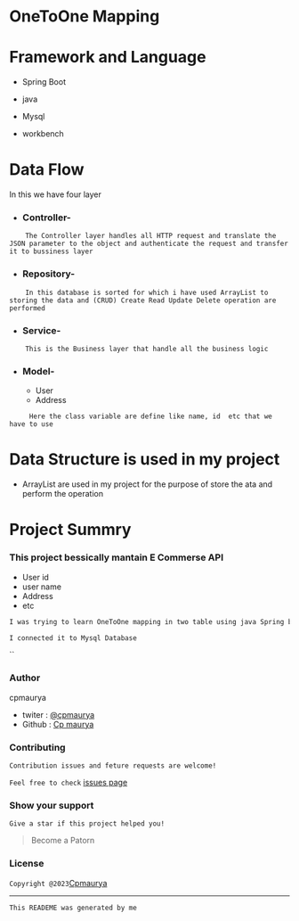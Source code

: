 
# OneToOne Mapping

# Framework and Language
* Spring Boot

* java

* Mysql

* workbench

# Data Flow

In this we have four layer

* ### Controller- 
```
    The Controller layer handles all HTTP request and translate the JSON parameter to the object and authenticate the request and transfer it to bussiness layer
 ```   

* ### Repository-
```
    In this database is sorted for which i have used ArrayList to storing the data and (CRUD) Create Read Update Delete operation are performed
```
* ### Service-
```
    This is the Business layer that handle all the business logic
```
* ### Model-
  * User
  * Address


```
     Here the class variable are define like name, id  etc that we have to use 
```
# Data Structure is used in my project

* ArrayList are used in my project for the purpose of store the ata and perform the operation 


# Project Summry

### This project bessically mantain E Commerse API 

* User id 
* user name
* Address
* etc

```bash
I was trying to learn OneToOne mapping in two table using java Spring boot 
```
```bash
I connected it to Mysql Database 
```

``
### Author
cpmaurya
* twiter : [@cpmaurya]()
* Github : [Cp maurya]()

### Contributing
`Contribution issues and feture requests are welcome!`

`Feel free to check` [issues page]()

### Show your support
`Give a star if this project helped you!`

> Become a Patorn
### License

`Copyright @2023`[Cpmaurya]()


---

`This READEME was generated by me`

